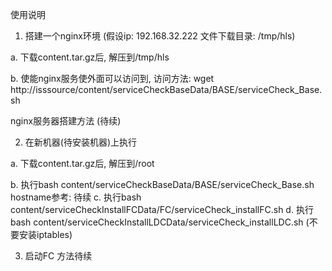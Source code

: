使用说明

1. 搭建一个nginx环境 (假设ip: 192.168.32.222 文件下载目录: /tmp/hls)

a. 下载content.tar.gz后, 解压到/tmp/hls 

b. 使能nginx服务使外面可以访问到, 访问方法:  wget http://isssource/content/serviceCheckBaseData/BASE/serviceCheck_Base.sh

nginx服务器搭建方法 (待续)


2. 在新机器(待安装机器)上执行

a. 下载content.tar.gz后, 解压到/root

b. 执行bash content/serviceCheckBaseData/BASE/serviceCheck_Base.sh 
hostname参考:
待续
c. 执行bash content/serviceCheckInstallFCData/FC/serviceCheck_installFC.sh
d. 执行bash content/serviceCheckInstallLDCData/serviceCheck_installLDC.sh (不要安装iptables)


3. 启动FC
方法待续


